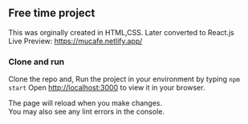 ## Free time project

This was orginally created in HTML,CSS. Later converted to React.js <br>
Live Preview: https://mucafe.netlify.app/

### Clone and run

Clone the repo and,
Run the project in your environment by typing `npm start`
Open [http://localhost:3000](http://localhost:3000) to view it in your browser.

The page will reload when you make changes.\
You may also see any lint errors in the console.


